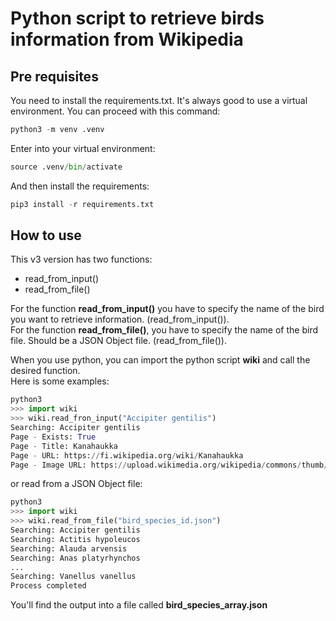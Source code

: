 # Python script to retrieve birds information from Wikipedia
## Pre requisites
You need to install the requirements.txt. It's always good to use a virtual environment. You can proceed with this command:  
```py
python3 -m venv .venv
```
Enter into your virtual environment:  
```py
source .venv/bin/activate
```
And then install the requirements:  
```py
pip3 install -r requirements.txt
```

## How to use
This v3 version has two functions:  
- read_from_input()
- read_from_file()

For the function **read_from_input()** you have to specify the name of the bird you want to retrieve information. (read_from_input(<birdName>)).  
For the function **read_from_file()**, you have to specify the name of the bird file. Should be a JSON Object file. (read_from_file(<birdFileName>)).  

When you use python, you can import the python script **wiki** and call the desired function.  
Here is some examples:  
```py
python3
>>> import wiki
>>> wiki.read_fron_input("Accipiter gentilis")
Searching: Accipiter gentilis
Page - Exists: True
Page - Title: Kanahaukka
Page - URL: https://fi.wikipedia.org/wiki/Kanahaukka
Page - Image URL: https://upload.wikimedia.org/wikipedia/commons/thumb/8/81/Northern_Goshawk_ad_M2.jpg/250px-Northern_Goshawk_ad_M2.jpg
```
or read from a JSON Object file:
```py
python3
>>> import wiki
>>> wiki.read_from_file("bird_species_id.json")
Searching: Accipiter gentilis
Searching: Actitis hypoleucos
Searching: Alauda arvensis
Searching: Anas platyrhynchos
...
Searching: Vanellus vanellus
Process completed
```
You'll find the output into a file called **bird_species_array.json**
